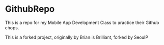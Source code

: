 # GithubRepo
This is a repo for my Mobile App Development Class to practice their Github chops.

This is a forked project, originally by Brian is Brilliant, forked by SeoulP
